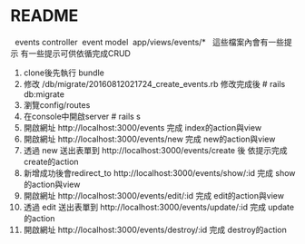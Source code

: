 # README

  events controller
 event model
 app/views/events/* 
 這些檔案內會有一些提示 有一些提示可供依循完成CRUD

1. clone後先執行 bundle
2. 修改 /db/migrate/20160812021724_create_events.rb 修改完成後 # rails db:migrate
3. 瀏覽config/routes
4. 在console中開啟server   # rails s
5. 開啟網址 http://localhost:3000/events 完成 index的action與view
6. 開啟網址 http://localhost:3000/events/new 完成 new的action與view
7. 透過 new 送出表單到 http://localhost:3000/events/create 後 依提示完成 create的action
8. 新增成功後會redirect_to  http://localhost:3000/events/show/:id 完成 show的action與view
9. 開啟網址 http://localhost:3000/events/edit/:id 完成 edit的action與view
10. 透過 edit 送出表單到 http://localhost:3000/events/update/:id  完成 update的action
11. 開啟網址 http://localhost:3000/events/destroy/:id 完成 destroy的action